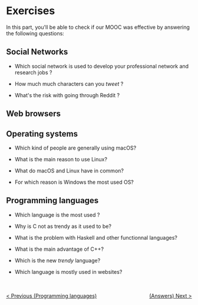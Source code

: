 # Exercises

In this part, you'll be able to check if our MOOC was effective by answering the following questions:

## Social Networks

* Which social network is used to develop your professional network and research jobs ?

* How much much characters can you _tweet_ ?

* What's the risk with going through Reddit ?

## Web browsers

## Operating systems

* Which kind of people are generally using macOS?

* What is the main reason to use Linux?

* What do macOS and Linux have in common?

* For which reason is Windows the most used OS?

## Programming languages

* Which language is the most used ?

* Why is C not as trendy as it used to be?

* What is the problem with Haskell and other functionnal languages?

* What is the main advantage of C++?

* Which is the new _trendy_ language?

* Which language is mostly used in websites?

<br/><br>
<span style="float:left">[< Previous (Programming languages)](../ProgrammingLanguages)</span><span style="float:right">[(Answers) Next >](../Answers)</span>
